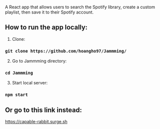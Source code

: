 A React app that allows users to search the Spotify library, create a custom playlist, then save it to their Spotify account.

## How to run the app locally:

1. Clone:

### `git clone https://github.com/hoangho97/Jammming/`

2. Go to Jammming directory:

### `cd Jammming`

3. Start local server:

### `npm start`

## Or go to this link instead:
https://capable-rabbit.surge.sh
